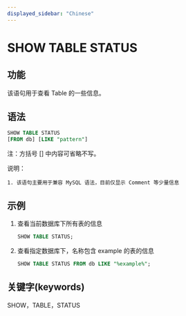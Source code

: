 ```yaml
---
displayed_sidebar: "Chinese"
---
```


# SHOW TABLE STATUS

## 功能

该语句用于查看 Table 的一些信息。

## 语法

```sql
SHOW TABLE STATUS
[FROM db] [LIKE "pattern"]
```

注：方括号 [] 中内容可省略不写。

说明：

```PLAIN TEXT
1. 该语句主要用于兼容 MySQL 语法，目前仅显示 Comment 等少量信息
```

## 示例

1. 查看当前数据库下所有表的信息

    ```SQL
    SHOW TABLE STATUS;
    ```

2. 查看指定数据库下，名称包含 example 的表的信息

    ```SQL
    SHOW TABLE STATUS FROM db LIKE "%example%";
    ```

## 关键字(keywords)

SHOW，TABLE，STATUS
